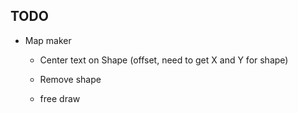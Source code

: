 ## TODO
- Map maker
    - Center text on Shape (offset, need to get X and Y for shape)

    - Remove shape       
    - free draw
